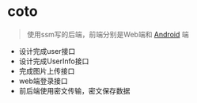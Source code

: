 # coto
   > 使用ssm写的后端，前端分别是Web端和 [Android](https://github.com/Code-Lark/COTO) 端
* 设计完成user接口
* 设计完成UserInfo接口
* 完成图片上传接口
* web端登录接口
* 前后端使用密文传输，密文保存数据

